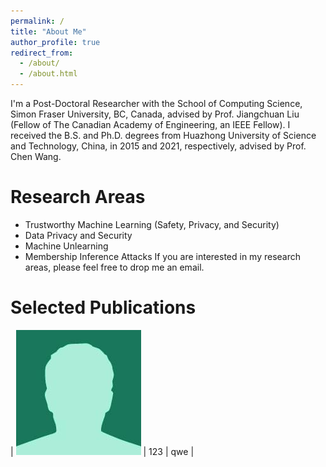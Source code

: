 ```yaml
---
permalink: /
title: "About Me"
author_profile: true
redirect_from: 
  - /about/
  - /about.html
---
```


I'm a Post-Doctoral Researcher with the School of Computing Science, Simon Fraser University, BC, Canada, advised by Prof. Jiangchuan Liu (Fellow of The Canadian Academy of Engineering, an IEEE Fellow). I received the B.S. and Ph.D. degrees from Huazhong University of Science and Technology, China, in 2015 and 2021, respectively, advised by Prof. Chen Wang. 

Research Areas
====
* Trustworthy Machine Learning (Safety, Privacy, and Security)
* Data Privacy and Security
* Machine Unlearning
* Membership Inference Attacks
If you are interested in my research areas, please feel free to drop me an email.



Selected Publications
====
| ![CCPR](https://github.com/gyliu1991/gyliu1991.github.io/blob/master/images/bio-photo-2.jpg) | 123 | qwe |
